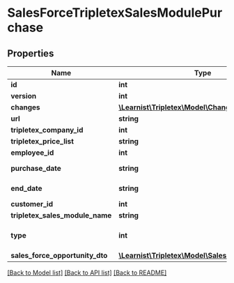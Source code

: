 # SalesForceTripletexSalesModulePurchase

## Properties
Name | Type | Description | Notes
------------ | ------------- | ------------- | -------------
**id** | **int** |  | [optional] 
**version** | **int** |  | [optional] 
**changes** | [**\Learnist\Tripletex\Model\Change[]**](Change.md) |  | [optional] 
**url** | **string** |  | [optional] 
**tripletex_company_id** | **int** |  | [optional] 
**tripletex_price_list** | **string** |  | [optional] 
**employee_id** | **int** |  | [optional] 
**purchase_date** | **string** | Purchase date | [optional] 
**end_date** | **string** | Purchase end date | [optional] 
**customer_id** | **int** |  | [optional] 
**tripletex_sales_module_name** | **string** |  | [optional] 
**type** | **int** | Type upSale or newSales | [optional] 
**sales_force_opportunity_dto** | [**\Learnist\Tripletex\Model\SalesForceOpportunity**](SalesForceOpportunity.md) |  | [optional] 

[[Back to Model list]](../../README.md#documentation-for-models) [[Back to API list]](../../README.md#documentation-for-api-endpoints) [[Back to README]](../../README.md)

